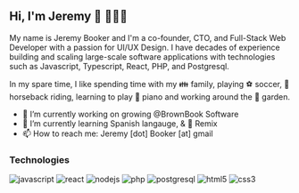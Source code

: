 ## Hi, I'm Jeremy 👋 👨🏻‍💻

My name is Jeremy Booker and I'm a co-founder, CTO, and Full-Stack Web Developer with a passion for UI/UX Design. I have decades of experience building and scaling large-scale software applications with technologies such as Javascript, Typescript, React, PHP, and Postgresql. 

In my spare time, I like spending time with my 👪 family, playing ⚽ soccer, 🐴 horseback riding, learning to play 🎹 piano and working around the 🌻 garden.

- 🔭 I’m currently working on growing @BrownBook Software
- 🌱 I’m currently learning Spanish langauge, & 🚀 Remix
- 📫 How to reach me: Jeremy [dot] Booker [at] gmail

### Technologies
![javascript](https://img.shields.io/badge/JS-323330?style=for-the-badge&logo=javascript&logoColor=F7DF1E)
![react](https://img.shields.io/badge/React-20232A?style=for-the-badge&logo=react&logoColor=61DAFB)
![nodejs](https://img.shields.io/badge/Node.js-43853D?style=for-the-badge&logo=node.js&logoColor=white)
![php](https://img.shields.io/badge/PHP-777BB4?style=for-the-badge)
![postgresql](https://img.shields.io/badge/PostgreSQL-316192?style=for-the-badge&logo=postgresql&logoColor=white)
![html5](https://img.shields.io/badge/HTML-E34F26?style=for-the-badge&logo=html5&logoColor=white)
![css3](https://img.shields.io/badge/CSS-1572B6?style=for-the-badge&logo=css3&logoColor=white)

<!--
**jlbooker/jlbooker** is a ✨ _special_ ✨ repository because its `README.md` (this file) appears on your GitHub profile.

Here are some ideas to get you started:

- 👯 I’m looking to collaborate on ...
- 🤔 I’m looking for help with ...
- 💬 Ask me about ...
- 😄 Pronouns: ...
- ⚡ Fun fact: ...
-->
